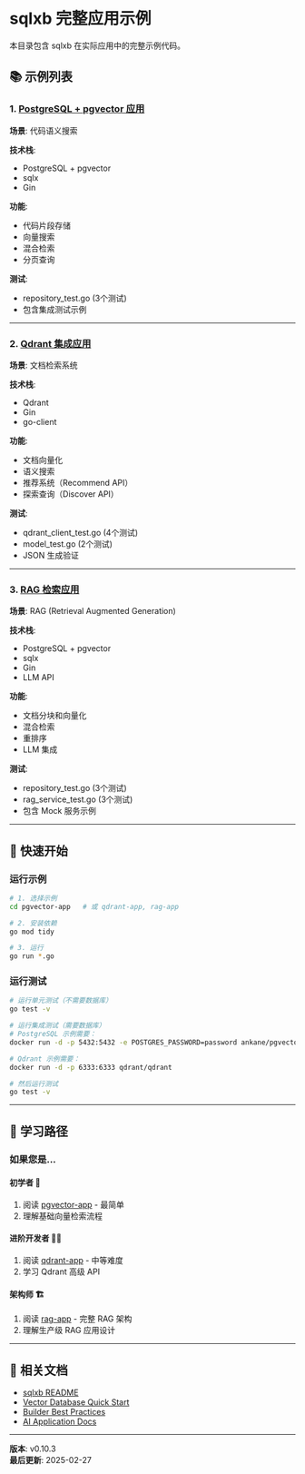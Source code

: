 # sqlxb 完整应用示例

本目录包含 sqlxb 在实际应用中的完整示例代码。

## 📚 示例列表

### 1. [PostgreSQL + pgvector 应用](./pgvector-app/)

**场景**: 代码语义搜索

**技术栈**:
- PostgreSQL + pgvector
- sqlx
- Gin

**功能**:
- 代码片段存储
- 向量搜索
- 混合检索
- 分页查询

**测试**:
- repository_test.go (3个测试)
- 包含集成测试示例

---

### 2. [Qdrant 集成应用](./qdrant-app/)

**场景**: 文档检索系统

**技术栈**:
- Qdrant
- Gin
- go-client

**功能**:
- 文档向量化
- 语义搜索
- 推荐系统（Recommend API）
- 探索查询（Discover API）

**测试**:
- qdrant_client_test.go (4个测试)
- model_test.go (2个测试)
- JSON 生成验证

---

### 3. [RAG 检索应用](./rag-app/)

**场景**: RAG (Retrieval Augmented Generation)

**技术栈**:
- PostgreSQL + pgvector
- sqlx
- Gin
- LLM API

**功能**:
- 文档分块和向量化
- 混合检索
- 重排序
- LLM 集成

**测试**:
- repository_test.go (3个测试)
- rag_service_test.go (3个测试)
- 包含 Mock 服务示例

---

## 🚀 快速开始

### 运行示例

```bash
# 1. 选择示例
cd pgvector-app   # 或 qdrant-app, rag-app

# 2. 安装依赖
go mod tidy

# 3. 运行
go run *.go
```

### 运行测试

```bash
# 运行单元测试（不需要数据库）
go test -v

# 运行集成测试（需要数据库）
# PostgreSQL 示例需要：
docker run -d -p 5432:5432 -e POSTGRES_PASSWORD=password ankane/pgvector

# Qdrant 示例需要：
docker run -d -p 6333:6333 qdrant/qdrant

# 然后运行测试
go test -v
```

---

## 📖 学习路径

### 如果您是...

#### 初学者 👶
1. 阅读 [pgvector-app](./pgvector-app/) - 最简单
2. 理解基础向量检索流程

#### 进阶开发者 🧑‍💻
1. 阅读 [qdrant-app](./qdrant-app/) - 中等难度
2. 学习 Qdrant 高级 API

#### 架构师 🏗️
1. 阅读 [rag-app](./rag-app/) - 完整 RAG 架构
2. 理解生产级 RAG 应用设计

---

## 🔗 相关文档

- [sqlxb README](../README.md)
- [Vector Database Quick Start](../doc/VECTOR_QUICKSTART.md)
- [Builder Best Practices](../doc/BUILDER_BEST_PRACTICES.md)
- [AI Application Docs](../doc/ai_application/README.md)

---

**版本**: v0.10.3  
**最后更新**: 2025-02-27

